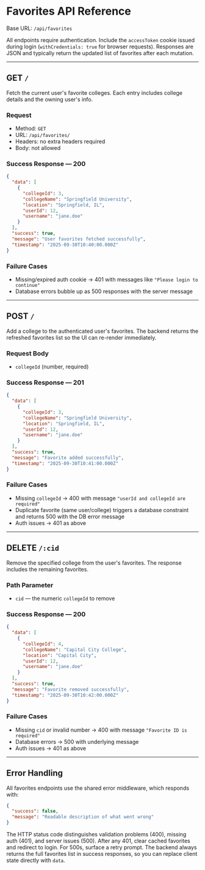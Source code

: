 # Favorites API Reference

Base URL: `/api/favorites`

All endpoints require authentication. Include the `accessToken` cookie issued during login (`withCredentials: true` for browser requests). Responses are JSON and typically return the updated list of favorites after each mutation.

---

## GET `/`

Fetch the current user's favorite colleges. Each entry includes college details and the owning user's info.

### Request

- Method: `GET`
- URL: `/api/favorites/`
- Headers: no extra headers required
- Body: not allowed

### Success Response — 200

```json
{
  "data": [
    {
      "collegeId": 3,
      "collegeName": "Springfield University",
      "location": "Springfield, IL",
      "userId": 12,
      "username": "jane.doe"
    }
  ],
  "success": true,
  "message": "User favorites fetched successfully",
  "timestamp": "2025-09-30T10:40:00.000Z"
}
```

### Failure Cases

- Missing/expired auth cookie → 401 with messages like `"Please login to continue"`
- Database errors bubble up as 500 responses with the server message

---

## POST `/`

Add a college to the authenticated user's favorites. The backend returns the refreshed favorites list so the UI can re-render immediately.

### Request Body

- `collegeId` (number, required)

### Success Response — 201

```json
{
  "data": [
    {
      "collegeId": 3,
      "collegeName": "Springfield University",
      "location": "Springfield, IL",
      "userId": 12,
      "username": "jane.doe"
    }
  ],
  "success": true,
  "message": "Favorite added successfully",
  "timestamp": "2025-09-30T10:41:00.000Z"
}
```

### Failure Cases

- Missing `collegeId` → 400 with message `"userId and collegeId are required"`
- Duplicate favorite (same user/college) triggers a database constraint and returns 500 with the DB error message
- Auth issues → 401 as above

---

## DELETE `/:cid`

Remove the specified college from the user's favorites. The response includes the remaining favorites.

### Path Parameter

- `cid` — the numeric `collegeId` to remove

### Success Response — 200

```json
{
  "data": [
    {
      "collegeId": 4,
      "collegeName": "Capital City College",
      "location": "Capital City",
      "userId": 12,
      "username": "jane.doe"
    }
  ],
  "success": true,
  "message": "Favorite removed successfully",
  "timestamp": "2025-09-30T10:42:00.000Z"
}
```

### Failure Cases

- Missing `cid` or invalid number → 400 with message `"Favorite ID is required"`
- Database errors → 500 with underlying message
- Auth issues → 401 as above

---

## Error Handling

All favorites endpoints use the shared error middleware, which responds with:

```json
{
  "success": false,
  "message": "Readable description of what went wrong"
}
```

The HTTP status code distinguishes validation problems (400), missing auth (401), and server issues (500). After any 401, clear cached favorites and redirect to login. For 500s, surface a retry prompt. The backend always returns the full favorites list in success responses, so you can replace client state directly with `data`.
